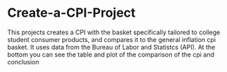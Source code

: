 # Create-a-CPI-Project
This projects creates a CPI with the basket specifically tailored to college student consumer products, and compares it to the general inflation cpi basket.  It uses data from the Bureau of Labor and Statistcs (API).  At the bottom you can see the table and plot of the comparison of the cpi and conclusion
